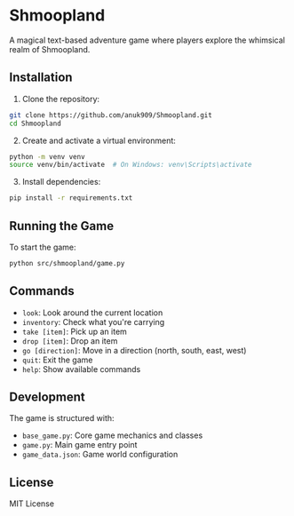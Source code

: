 # Shmoopland

A magical text-based adventure game where players explore the whimsical realm of Shmoopland.

## Installation

1. Clone the repository:
```bash
git clone https://github.com/anuk909/Shmoopland.git
cd Shmoopland
```

2. Create and activate a virtual environment:
```bash
python -m venv venv
source venv/bin/activate  # On Windows: venv\Scripts\activate
```

3. Install dependencies:
```bash
pip install -r requirements.txt
```

## Running the Game

To start the game:
```bash
python src/shmoopland/game.py
```

## Commands

- `look`: Look around the current location
- `inventory`: Check what you're carrying
- `take [item]`: Pick up an item
- `drop [item]`: Drop an item
- `go [direction]`: Move in a direction (north, south, east, west)
- `quit`: Exit the game
- `help`: Show available commands

## Development

The game is structured with:
- `base_game.py`: Core game mechanics and classes
- `game.py`: Main game entry point
- `game_data.json`: Game world configuration

## License

MIT License
